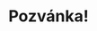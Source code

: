 ---
title: Pozvánka!
address: Milí Socáku a Pájo
pronoun: tě
checkout: mrkni
rsvp: zaregistruj
rsvp2: dorazíš
rsvp3: chceš
---